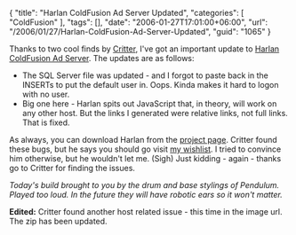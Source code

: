 {
	"title": "Harlan ColdFusion Ad Server Updated",
	"categories": [
		"ColdFusion"
	],
	"tags": [],
	"date": "2006-01-27T17:01:00+06:00",
	"url": "/2006/01/27/Harlan-ColdFusion-Ad-Server-Updated",
	"guid": "1065"
}

Thanks to two cool finds by <a href="http://single-dads.us/">Critter</a>, I've got an important update to <a href="http://ray.camdenfamily.com/projects/harlan">Harlan ColdFusion Ad Server</a>. The updates are as follows:

<ul>
<li>The SQL Server file was updated - and I forgot to paste back in the INSERTs to put the default user in. Oops. Kinda makes it hard to logon with no user.</li>
<li>Big one here - Harlan spits out JavaScript that, in theory, will work on any other host. But the links I generated were relative links, not full links. That is fixed.</li>
</ul>

As always, you can download Harlan from the <a href="http://ray.camdenfamily.com/projects/harlan">project page</a>. Critter found these bugs, but he says you should go visit <a href="http://www.amazon.com/o/registry/2TCL1D08EZEYE">my wishlist</a>. I tried to convince him otherwise, but he wouldn't let me. (Sigh) Just kidding - again - thanks go to Critter for finding the issues.

<i>Today's build brought to you by the drum and base stylings of Pendulum. Played too loud. In the future they will have robotic ears so it won't matter.</i>

<b>Edited:</b> Critter found another host related issue - this time in the image url. The zip has been updated.